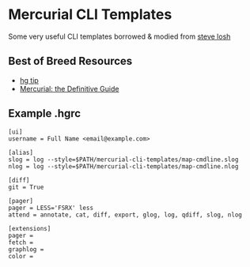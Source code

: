 # Mercurial CLI Templates

Some very useful CLI templates borrowed & modied from [steve losh](http://stevelosh.com/)

## Best of Breed Resources

* [hg tip](http://hgtip.com/)
* [Mercurial: the Definitive Guide](http://hgbook.red-bean.com/read/)

## Example .hgrc

```
[ui]
username = Full Name <email@example.com>

[alias]
slog = log --style=$PATH/mercurial-cli-templates/map-cmdline.slog
nlog = log --style=$PATH/mercurial-cli-templates/map-cmdline.nlog

[diff]
git = True

[pager]
pager = LESS='FSRX' less
attend = annotate, cat, diff, export, glog, log, qdiff, slog, nlog

[extensions]
pager =
fetch =
graphlog =
color =
```
